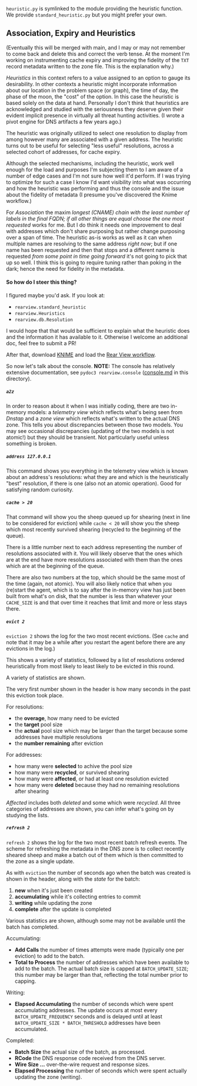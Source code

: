 `heuristic.py` is symlinked to the module providing the heuristic function. We provide `standard_heuristic.py` but you might prefer your own.

## Association, Expiry and Heuristics

(Eventually this will be merged with main, and I may or may not remember to come back and delete this and
correct the verb tense. At the moment I'm working on instrumenting cache expiry and improving the fidelity
of the `TXT` record metadata written to the zone file. This is the explanation why.)

_Heuristics_ in this context refers to a value assigned to an option to gauge its desirability. In other
contexts a heuristic might incorporate information about our location in the problem space (or graph), the
time of day, the phase of the moon, the "cost" of the option. In this case the heuristic is based solely
on the data at hand. Personally I don't think that heuristics are acknowledged and studied with the
seriousness they deserve given their evident implicit presence in virtually all threat hunting activities.
(I wrote a pivot engine for DNS artifacts a few years ago.)

The heuristic was originally utilized to select one resolution to display from among however many are associated with
a given address. The heuristic turns out to be useful for selecting "less useful" resolutions, across
a selected cohort of addresses, for cache expiry.

Although the selected mechanisms, including the heuristic, work well enough for the load and
purposes I'm subjecting them to I am aware of a number of edge cases and I'm not sure how well it'd
perform. If I was trying to optimize for such a case I know I'd want visibility into what was occurring
and how the heuristic was performing and thus the console and the issue about the fidelity of metadata
(I presume you've discovered the Knime workflow.)

For _Association_ the maxim _longest (CNAME) chain with the least number of labels in the final FQDN; if
all other things are equal choose the one most requested_ works for me. But I do think it needs one improvement
to deal with addresses which don't share purposing but rather change purposing over a span of time. The
heuristic as-is works as well as it can when multiple names are resolving to the same address _right now_;
but if one name has been requested and then that stops and a different name is requested _from some point in
time going forward_ it's not going to pick that up so well. I think this is going to require tuning rather than
poking in the dark; hence the need for fidelity in the metadata.

#### So how do I steer this thing?

I figured maybe you'd ask. If you look at:

* `rearview.standard_heuristic`
* `rearview.Heuristics`
* `rearview.db.Resolution`

I would hope that that would be sufficient to explain what the heuristic does and the information it
has available to it. Otherwise I welcome an additional doc, feel free to submit a PR!

After that, download [KNIME](https://www.knime.com/) and load the [Rear View workflow](https://github.com/m3047/rear_view_rpz/blob/main/utilities/Rear_View-knime-workspace.tgz).

So now let's talk about the console. **NOTE:** The console has relatively extensive documentation, see `pydoc3 rearview.console`
([console.md](console.md) in this directory).

##### `a2z`

In order to reason about it when I was initially coding, there are two in-memory models: a _telemetry view_ which reflects what's
being seen from _Dnstap_ and a _zone view_ which reflects what's written to the actual DNS zone. This tells you about discrepancies
between those two models. You may see occasional discrepancies (updating of the two models is not atomic!) but they should be
transient. Not particularly useful unless something is broken.

##### `address 127.0.0.1`

This command shows you everything in the telemetry view which is known about an address's resolutions: what they are and
which is the heuristically "best" resolution, if there is one (also not an atomic operation). Good for satisfying random
curiosity.

##### `cache > 20`

That command will show you the sheep queued up for shearing (next in line to be considered for eviction) while
`cache < 20` will show you the sheep which most recently survived shearing (recycled to the beginning of the queue).

There is a little number next to each address representing the number of resolutions associated with it. You will
likely observe that the ones which are at the end have more resolutions associated with them than the ones which
are at the beginning of the queue.

There are also two numbers at the top, which should be the same most of the time (again, not atomic). You will also
likely notice that when you (re)start the agent, which is to say after the in-memory view has just been built from
what's on disk, that the number is less than whatever your `CACHE_SIZE` is and that over time it reaches that limit
and more or less stays there.

##### `evict 2`

`eviction 2` shows the log for the two most recent evictions. (See `cache` and note that it may be a while after you
restart the agent before there are any evictions in the log.)

This shows a variety of statistics, followed by a list of resolutions ordered heuristically from most likely to least
likely to be evicted in this round.

A variety of statistics are shown.

The very first number shown in the header is how many seconds in the past this eviction took place.

For resolutions:

* the **overage**, how many need to be evicted
* the **target** pool size
* the **actual** pool size which may be larger than the target because some addresses have multiple resolutions
* the **number remaining** after eviction

For addresses:

* how many were **selected** to achive the pool size
* how many were **recycled**, or survived shearing
* how many were **affected**, or had at least one resolution evicted
* how many were **deleted** because they had no remaining resolutions after shearing

_Affected_ includes both _deleted_ and some which were _recycled_. All three categories of addresses are shown,
you can infer what's going on by studying the lists.

##### `refresh 2`

`refresh 2` shows the log for the two most recent batch refresh events. The scheme for refreshing the metadata in the
DNS zone is to collect recently sheared sheep and make a batch out of them which is then committed to the zone as a
single update.

As with `eviction` the number of seconds ago when the batch was created is shown in the header, along with the _state_ for the batch:

1. **new** when it's just been created
2. **accumulating** while it's collecting entries to commit
3. **writing** while updating the zone
4. **complete** after the update is completed

Various statistics are shown, although some may not be available until the batch has completed.

Accumulating:

* **Add Calls** the number of times attempts were made (typically one per eviction) to add to the batch.
* **Total to Process** the number of addresses which have been available to add to the batch. The actual batch size is capped at `BATCH_UPDATE_SIZE`; this number may be larger than that, reflecting the total number prior to capping.

Writing:

* **Elapsed Accumulating** the number of seconds which were spent accumulating addresses. The update occurs at most every `BATCH_UPDATE_FREQUENCY` seconds and is delayed until at least `BATCH_UPDATE_SIZE * BATCH_THRESHOLD` addresses have been accumulated.

Completed:

* **Batch Size** the actual size of the batch, as processed.
* **RCode** the DNS response code received from the DNS server.
* **Wire Size ...** over-the-wire request and response sizes.
* **Elapsed Processing** the number of seconds which were spent actually updating the zone (writing).

